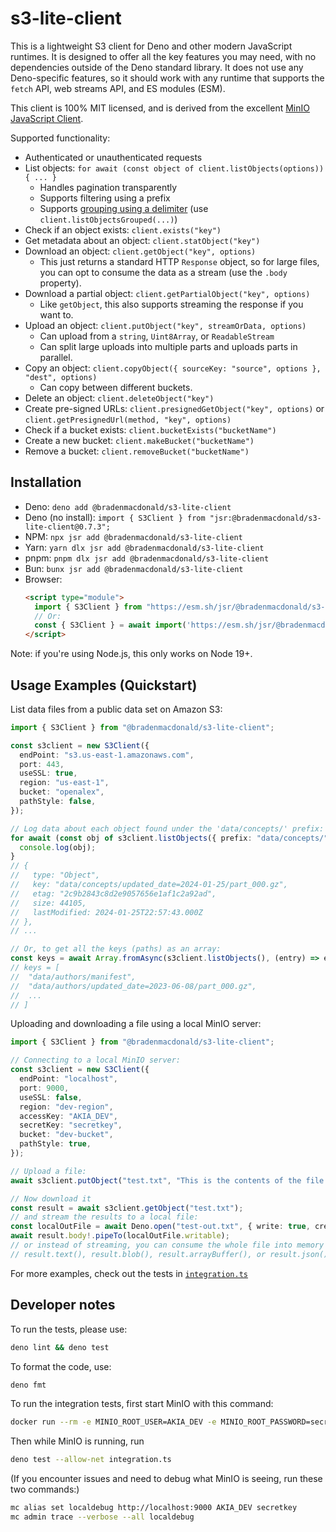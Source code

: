 # s3-lite-client

This is a lightweight S3 client for Deno and other modern JavaScript runtimes. It is designed to offer all the key
features you may need, with no dependencies outside of the Deno standard library. It does not use any Deno-specific
features, so it should work with any runtime that supports the `fetch` API, web streams API, and ES modules (ESM).

This client is 100% MIT licensed, and is derived from the excellent
[MinIO JavaScript Client](https://github.com/minio/minio-js).

Supported functionality:

- Authenticated or unauthenticated requests
- List objects: `for await (const object of client.listObjects(options)) { ... }`
  - Handles pagination transparently
  - Supports filtering using a prefix
  - Supports [grouping using a delimiter](https://docs.aws.amazon.com/AmazonS3/latest/userguide/using-prefixes.html)
    (use `client.listObjectsGrouped(...)`)
- Check if an object exists: `client.exists("key")`
- Get metadata about an object: `client.statObject("key")`
- Download an object: `client.getObject("key", options)`
  - This just returns a standard HTTP `Response` object, so for large files, you can opt to consume the data as a stream
    (use the `.body` property).
- Download a partial object: `client.getPartialObject("key", options)`
  - Like `getObject`, this also supports streaming the response if you want to.
- Upload an object: `client.putObject("key", streamOrData, options)`
  - Can upload from a `string`, `Uint8Array`, or `ReadableStream`
  - Can split large uploads into multiple parts and uploads parts in parallel.
- Copy an object: `client.copyObject({ sourceKey: "source", options }, "dest", options)`
  - Can copy between different buckets.
- Delete an object: `client.deleteObject("key")`
- Create pre-signed URLs: `client.presignedGetObject("key", options)` or
  `client.getPresignedUrl(method, "key", options)`
- Check if a bucket exists: `client.bucketExists("bucketName")`
- Create a new bucket: `client.makeBucket("bucketName")`
- Remove a bucket: `client.removeBucket("bucketName")`

## Installation

- Deno: `deno add @bradenmacdonald/s3-lite-client`
- Deno (no install): `import { S3Client } from "jsr:@bradenmacdonald/s3-lite-client@0.7.3";`
- NPM: `npx jsr add @bradenmacdonald/s3-lite-client`
- Yarn: `yarn dlx jsr add @bradenmacdonald/s3-lite-client`
- pnpm: `pnpm dlx jsr add @bradenmacdonald/s3-lite-client`
- Bun: `bunx jsr add @bradenmacdonald/s3-lite-client`
- Browser:
  ```html
  <script type="module">
    import { S3Client } from "https://esm.sh/jsr/@bradenmacdonald/s3-lite-client@0.7.3";
    // Or:
    const { S3Client } = await import('https://esm.sh/jsr/@bradenmacdonald/s3-lite-client@0.7.3');
  </script>
  ```

Note: if you're using Node.js, this only works on Node 19+.

## Usage Examples (Quickstart)

List data files from a public data set on Amazon S3:

```typescript
import { S3Client } from "@bradenmacdonald/s3-lite-client";

const s3client = new S3Client({
  endPoint: "s3.us-east-1.amazonaws.com",
  port: 443,
  useSSL: true,
  region: "us-east-1",
  bucket: "openalex",
  pathStyle: false,
});

// Log data about each object found under the 'data/concepts/' prefix:
for await (const obj of s3client.listObjects({ prefix: "data/concepts/" })) {
  console.log(obj);
}
// {
//   type: "Object",
//   key: "data/concepts/updated_date=2024-01-25/part_000.gz",
//   etag: "2c9b2843c8d2e9057656e1af1c2a92ad",
//   size: 44105,
//   lastModified: 2024-01-25T22:57:43.000Z
// },
// ...

// Or, to get all the keys (paths) as an array:
const keys = await Array.fromAsync(s3client.listObjects(), (entry) => entry.key);
// keys = [
//  "data/authors/manifest",
//  "data/authors/updated_date=2023-06-08/part_000.gz",
//  ...
// ]
```

Uploading and downloading a file using a local MinIO server:

```typescript
import { S3Client } from "@bradenmacdonald/s3-lite-client";

// Connecting to a local MinIO server:
const s3client = new S3Client({
  endPoint: "localhost",
  port: 9000,
  useSSL: false,
  region: "dev-region",
  accessKey: "AKIA_DEV",
  secretKey: "secretkey",
  bucket: "dev-bucket",
  pathStyle: true,
});

// Upload a file:
await s3client.putObject("test.txt", "This is the contents of the file.");

// Now download it
const result = await s3client.getObject("test.txt");
// and stream the results to a local file:
const localOutFile = await Deno.open("test-out.txt", { write: true, createNew: true });
await result.body!.pipeTo(localOutFile.writable);
// or instead of streaming, you can consume the whole file into memory by awaiting
// result.text(), result.blob(), result.arrayBuffer(), or result.json()
```

For more examples, check out the tests in [`integration.ts`](./integration.ts)

## Developer notes

To run the tests, please use:

```sh
deno lint && deno test
```

To format the code, use:

```sh
deno fmt
```

To run the integration tests, first start MinIO with this command:

```sh
docker run --rm -e MINIO_ROOT_USER=AKIA_DEV -e MINIO_ROOT_PASSWORD=secretkey -e MINIO_REGION_NAME=dev-region -p 9000:9000 -p 9001:9001 --entrypoint /bin/sh minio/minio:RELEASE.2021-10-23T03-28-24Z -c 'mkdir -p /data/dev-bucket && minio server --console-address ":9001" /data'
```

Then while MinIO is running, run

```sh
deno test --allow-net integration.ts
```

(If you encounter issues and need to debug what MinIO is seeing, run these two commands:)

```sh
mc alias set localdebug http://localhost:9000 AKIA_DEV secretkey
mc admin trace --verbose --all localdebug
```
